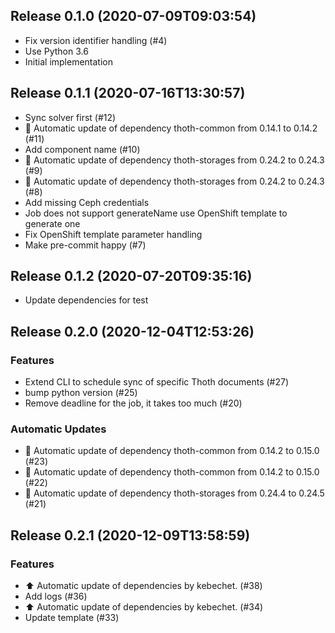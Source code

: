 
## Release 0.1.0 (2020-07-09T09:03:54)
* Fix version identifier handling (#4)
* Use Python 3.6
* Initial implementation

## Release 0.1.1 (2020-07-16T13:30:57)
* Sync solver first (#12)
* :pushpin: Automatic update of dependency thoth-common from 0.14.1 to 0.14.2 (#11)
* Add component name (#10)
* :pushpin: Automatic update of dependency thoth-storages from 0.24.2 to 0.24.3 (#9)
* :pushpin: Automatic update of dependency thoth-storages from 0.24.2 to 0.24.3 (#8)
* Add missing Ceph credentials
* Job does not support generateName use OpenShift template to generate one
* Fix OpenShift template parameter handling
* Make pre-commit happy (#7)

## Release 0.1.2 (2020-07-20T09:35:16)
* Update dependencies for test

## Release 0.2.0 (2020-12-04T12:53:26)
### Features
* Extend CLI to schedule sync of specific Thoth documents (#27)
* bump python version (#25)
* Remove deadline for the job, it takes too much (#20)
### Automatic Updates
* :pushpin: Automatic update of dependency thoth-common from 0.14.2 to 0.15.0 (#23)
* :pushpin: Automatic update of dependency thoth-common from 0.14.2 to 0.15.0 (#22)
* :pushpin: Automatic update of dependency thoth-storages from 0.24.4 to 0.24.5 (#21)

## Release 0.2.1 (2020-12-09T13:58:59)
### Features
* :arrow_up: Automatic update of dependencies by kebechet. (#38)
* Add logs (#36)
* :arrow_up: Automatic update of dependencies by kebechet. (#34)
* Update template (#33)
